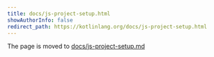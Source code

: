 ```yaml
---
title: docs/js-project-setup.html
showAuthorInfo: false
redirect_path: https://kotlinlang.org/docs/js-project-setup.html
---
```


The page is moved to [docs/js-project-setup.md](docs/js-project-setup.md)
